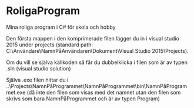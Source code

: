 # RoligaProgram
Mina roliga program i C# för skola och hobby

Den första mappen i den komprimerade filen lägger du in i visual studio 2015 under projects 
(standard path: C:\Användare\NamnPåAnvändaren\Dokument\Visual Studio 2015\Projects\).

Om du vill se själva källkoden så får du dubbelklicka i filen som är av typen .sln (visual studio solution)

Själva .exe filen hittar du i ..\Projects\NamnPåProgrammet\NamnPåProgrammet\bin\NamnPåProgrammet.exe (då inte den filen som visas med det namnet utan den filen som skrivs som bara NamnPåProgrammet och är av typen Program)

